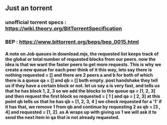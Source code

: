 ## Just an torrent

### unofficial torrent specs : https://wiki.theory.org/BitTorrentSpecification
### BEP : https://www.bittorrent.org/beps/bep_0015.html

#### A note on Job queues in download.mjs,  the requested list keeps track of the global or total number of requested blocks from our peers. now the idea is that we want the faster peers to get more requests. This is why we create a new queue for each peer think of it this way, lets say there is nothing requested = [] and there are 2 peers a and b for both of which there is a queue qa = [] and qb = [] both empty. post handshake they tell us if they have a certain block or not. let us say a is very fast, and tells us that he has block 1, 2, 3 so we add the blocks to the queue qa = [1, 2, 3] and then request the first block so requested = [ 1 ] and qa = [ 2, 3] at this point qb tells us that he has qb = [1, 2, 3, 4 ] we check requested for a '1' if it has that, we remove 1 from qb and continue by requesting 2 as qb = [3 , 4] and requested = [1, 2]. as A wraps up with giving us 1 we will ask it to send the next item in qa that is not already requested.